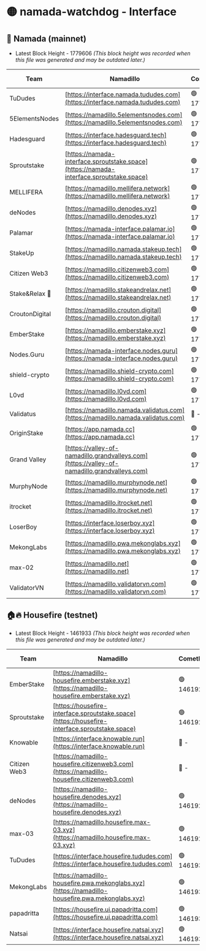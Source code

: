 # 🟡 namada-watchdog - Interface

## 🚀 Namada (mainnet)
- Latest Block Height - 1779606 *(This block height was recorded when this file was generated and may be outdated later.)*

| Team | Namadillo | CometBFT | Indexer | MASP Indexer |
|-|-|-|-|-|
| TuDudes | [https://interface.namada.tududes.com](https://interface.namada.tududes.com) | 🟢 1779586 | 🟢 1779586 | 🟢 1779586 |
| 5ElementsNodes | [https://namadillo.5elementsnodes.com](https://namadillo.5elementsnodes.com) | 🟢 1779587 | 🟢 1779587 | 🟢 1779587 |
| Hadesguard | [https://interface.hadesguard.tech](https://interface.hadesguard.tech) | 🟢 1779587 | 🟢 1779587 | 🟢 1779587 |
| Sproutstake | [https://namada-interface.sproutstake.space](https://namada-interface.sproutstake.space) | 🟢 1779588 | 🟢 1779588 | 🟢 1779588 |
| MELLIFERA | [https://namadillo.mellifera.network](https://namadillo.mellifera.network) | 🟢 1779589 | 🟢 1779589 | 🟢 1779589 |
| deNodes | [https://namadillo.denodes.xyz](https://namadillo.denodes.xyz) | 🟢 1779590 | 🟢 1779589 | 🟢 1779589 |
| Palamar | [https://namada-interface.palamar.io](https://namada-interface.palamar.io) | 🟢 1779590 | 🟢 1779590 | 🟢 1779590 |
| StakeUp | [https://namadillo.namada.stakeup.tech](https://namadillo.namada.stakeup.tech) | 🟢 1779591 | 🟢 1779591 | 🟢 1779591 |
| Citizen Web3 | [https://namadillo.citizenweb3.com](https://namadillo.citizenweb3.com) | 🟢 1779592 | 🟢 1779591 | 🟢 1779591 |
| Stake&Relax 🦥 | [https://namadillo.stakeandrelax.net](https://namadillo.stakeandrelax.net) | 🟢 1779592 | 🟢 1779592 | 🟢 1779592 |
| CroutonDigital | [https://namadillo.crouton.digital](https://namadillo.crouton.digital) | 🟢 1779593 | 🔴 1338918 | 🟢 1779593 |
| EmberStake | [https://namadillo.emberstake.xyz](https://namadillo.emberstake.xyz) | 🟢 1779593 | 🟢 1779593 | 🟢 1779593 |
| Nodes.Guru | [https://namada-interface.nodes.guru](https://namada-interface.nodes.guru) | 🟢 1779594 | 🟢 1779594 | 🟢 1779594 |
| shield-crypto | [https://namadillo.shield-crypto.com](https://namadillo.shield-crypto.com) | 🟢 1779594 | 🟢 1779594 | 🟢 1779594 |
| L0vd | [https://namadillo.l0vd.com](https://namadillo.l0vd.com) | 🟢 1779595 | 🟡 1779458 | 🟢 1779595 |
| Validatus | [https://namadillo.namada.validatus.com](https://namadillo.namada.validatus.com) | 🔴 - | 🔴 - | 🔴 - |
| OriginStake | [https://app.namada.cc](https://app.namada.cc) | 🟢 1779601 | 🟢 1779601 | 🟢 1779600 |
| Grand Valley | [https://valley-of-namadillo.grandvalleys.com](https://valley-of-namadillo.grandvalleys.com) | 🟢 1779601 | 🟢 1779602 | 🟢 1779602 |
| MurphyNode | [https://namadillo.murphynode.net](https://namadillo.murphynode.net) | 🟢 1779602 | 🟢 1779602 | 🔴 - |
| itrocket | [https://namadillo.itrocket.net](https://namadillo.itrocket.net) | 🟢 1779603 | 🟢 1779603 | 🔴 1687505 |
| LoserBoy | [https://interface.loserboy.xyz](https://interface.loserboy.xyz) | 🟢 1779603 | 🟢 1779603 | 🔴 - |
| MekongLabs | [https://namadillo.pwa.mekonglabs.xyz](https://namadillo.pwa.mekonglabs.xyz) | 🟢 1779604 | 🟢 1779604 | 🟢 1779604 |
| max-02 | [https://namadillo.net](https://namadillo.net) | 🟢 1779604 | 🟢 1779604 | 🟢 1779604 |
| ValidatorVN | [https://namadillo.validatorvn.com](https://namadillo.validatorvn.com) | 🟢 1779606 | 🟢 1779606 | 🟢 1779606 |

## 🏠🔥 Housefire (testnet)
- Latest Block Height - 1461933 *(This block height was recorded when this file was generated and may be outdated later.)*

| Team | Namadillo | CometBFT | Indexer | MASP Indexer |
|-|-|-|-|-|
| EmberStake | [https://namadillo-housefire.emberstake.xyz](https://namadillo-housefire.emberstake.xyz) | 🟢 1461923 | 🟢 1461923 | 🔴 - |
| Sproutstake | [https://housefire-interface.sproutstake.space](https://housefire-interface.sproutstake.space) | 🟢 1461925 | 🟢 1461925 | 🟢 1461925 |
| Knowable | [https://interface.knowable.run](https://interface.knowable.run) | 🔴 - | 🔴 - | 🔴 - |
| Citizen Web3 | [https://namadillo-housefire.citizenweb3.com](https://namadillo-housefire.citizenweb3.com) | 🔴 - | 🔴 - | 🔴 - |
| deNodes | [https://namadillo-housefire.denodes.xyz](https://namadillo-housefire.denodes.xyz) | 🟢 1461929 | 🟢 1461929 | 🟢 1461929 |
| max-03 | [https://namadillo.housefire.max-03.xyz](https://namadillo.housefire.max-03.xyz) | 🟢 1461929 | 🟢 1461929 | 🟢 1461929 |
| TuDudes | [https://interface.housefire.tududes.com](https://interface.housefire.tududes.com) | 🟢 1461930 | 🟢 1461930 | 🟢 1461930 |
| MekongLabs | [https://namadillo-housefire.pwa.mekonglabs.xyz](https://namadillo-housefire.pwa.mekonglabs.xyz) | 🟢 1461930 | 🟢 1461930 | 🔴 - |
| papadritta | [https://housefire.ui.papadritta.com](https://housefire.ui.papadritta.com) | 🟢 1461932 | 🟢 1461932 | 🟢 1461932 |
| Natsai | [https://interface.housefire.natsai.xyz](https://interface.housefire.natsai.xyz) | 🟢 1461933 | 🟢 1461933 | 🟢 1461932 |

